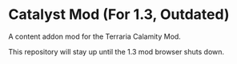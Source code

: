 # Catalyst Mod (For 1.3, Outdated)
A content addon mod for the Terraria Calamity Mod.

This repository will stay up until the 1.3 mod browser shuts down.
